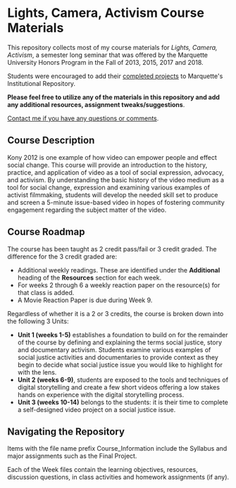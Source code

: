 # Lights, Camera, Activism Course Materials

This repository collects most of my course materials for *Lights, Camera, Activism*, a semester long seminar that was offered by the Marquette University Honors Program in the Fall of 2013, 2015, 2017 and 2018.

Students were encouraged to add their [completed projects](https://epublications.marquette.edu/honors_2953lca/) to Marquette's Institutional Repository. 

**Please feel free to utilize any of the materials in this repository and add any additional resources, assignment tweaks/suggestions**.

[Contact me if you have any questions or comments](mailto:eric.kowalik@marquette.edu). 

## Course Description

Kony 2012 is one example of how video can empower people and effect social change. This course will provide an introduction to the history, practice, and application of video as a tool of social expression, advocacy, and activism. By understanding the basic history of the video medium as a tool for social change, expression and examining various examples of activist filmmaking, students will develop the needed skill set to produce and screen a 5-minute issue-based video in hopes of fostering community engagement regarding the subject matter of the video. 

## Course Roadmap

The course has been taught as 2 credit pass/fail or 3 credit graded. The difference for the 3 credit graded are:

- Additional weekly readings. These are identified under the **Additional** heading of the **Resources** section for each week. 
- For weeks 2 through 6 a weekly reaction paper on the resource(s) for that class is added.
- A Movie Reaction Paper is due during Week 9.

Regardless of whether it is a 2 or 3 credits, the course is broken down into the following 3 Units:

  - **Unit 1 (weeks 1-5)** establishes a foundation to build on for the remainder of the course by defining and explaining the terms social justice, story and documentary activism. Students examine various examples of social justice activities and documentaries to provide context as they begin to decide what social justice issue you would like to highlight for with the lens.
- **Unit 2 (weeks 6-9)**, students are exposed to the tools and techniques of digital storytelling and create a few short videos offering a low stakes hands on experience with the digital storytelling process.
- **Unit 3 (weeks 10-14)** belongs to the students: it is their time to complete a self-designed video project on a social justice issue.  

## Navigating the Repository

Items with the file name prefix Course_Information include the Syllabus and major assignments such as the Final Project. 

Each of the Week files contain the learning objectives, resources, discussion questions, in class activities and homework assignments (if any).
